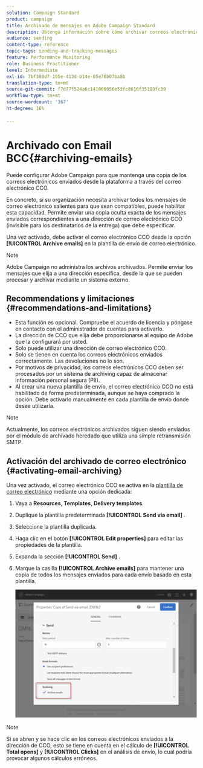 ```yaml
---
solution: Campaign Standard
product: campaign
title: Archivado de mensajes en Adobe Campaign Standard
description: Obtenga información sobre cómo archivar correos electrónicos con Adobe Campaign Standard mediante una dirección de correo electrónico CCO.
audience: sending
content-type: reference
topic-tags: sending-and-tracking-messages
feature: Performance Monitoring
role: Business Practitioner
level: Intermediate
exl-id: 7bf380d7-195e-413d-b14e-85e78b07ba8b
translation-type: tm+mt
source-git-commit: f7d77f524a6c141066056e53fc8616f35189fc39
workflow-type: tm+mt
source-wordcount: '367'
ht-degree: 16%

---
```


# Archivado con Email BCC{#archiving-emails}

Puede configurar Adobe Campaign para que mantenga una copia de los correos electrónicos enviados desde la plataforma a través del correo electrónico CCO.

En concreto, si su organización necesita archivar todos los mensajes de correo electrónico salientes para que sean compatibles, puede habilitar esta capacidad. Permite enviar una copia oculta exacta de los mensajes enviados correspondientes a una dirección de correo electrónico CCO (invisible para los destinatarios de la entrega) que debe especificar.

Una vez activado, debe activar el correo electrónico CCO desde la opción **[!UICONTROL Archive emails]** en la plantilla de envío de correo electrónico.

>[!NOTE]
>
>Adobe Campaign no administra los archivos archivados. Permite enviar los mensajes que elija a una dirección específica, desde la que se pueden procesar y archivar mediante un sistema externo.

## Recommendations y limitaciones {#recommendations-and-limitations}

* Esta función es opcional. Compruebe el acuerdo de licencia y póngase en contacto con el administrador de cuentas para activarlo.
* La dirección de CCO que elija debe proporcionarse al equipo de Adobe que la configurará por usted.
* Solo puede utilizar una dirección de correo electrónico CCO.
* Solo se tienen en cuenta los correos electrónicos enviados correctamente. Las devoluciones no lo son.
* Por motivos de privacidad, los correos electrónicos CCO deben ser procesados por un sistema de archiving capaz de almacenar información personal segura (PII).
* Al crear una nueva plantilla de envío, el correo electrónico CCO no está habilitado de forma predeterminada, aunque se haya comprado la opción. Debe activarlo manualmente en cada plantilla de envío donde desee utilizarla.

>[!NOTE]
>
>Actualmente, los correos electrónicos archivados siguen siendo enviados por el módulo de archivado heredado que utiliza una simple retransmisión SMTP.

## Activación del archivado de correo electrónico {#activating-email-archiving}

Una vez activado, el correo electrónico CCO se activa en la [plantilla de correo electrónico](../../start/using/marketing-activity-templates.md) mediante una opción dedicada:

1. Vaya a **Resources**, **Templates**, **Delivery templates**.
1. Duplique la plantilla predeterminada **[!UICONTROL Send via email]** .
1. Seleccione la plantilla duplicada.
1. Haga clic en el botón **[!UICONTROL Edit properties]** para editar las propiedades de la plantilla.
1. Expanda la sección **[!UICONTROL Send]** .
1. Marque la casilla **[!UICONTROL Archive emails]** para mantener una copia de todos los mensajes enviados para cada envío basado en esta plantilla.

   ![](assets/email_archiving.png)

>[!NOTE]
>
>Si se abren y se hace clic en los correos electrónicos enviados a la dirección de CCO, esto se tiene en cuenta en el cálculo de **[!UICONTROL Total opens]** y **[!UICONTROL Clicks]** en el análisis de envío, lo cual podría provocar algunos cálculos erróneos.
